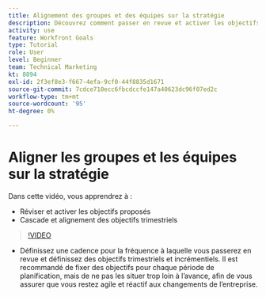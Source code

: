 ```yaml
---
title: Alignement des groupes et des équipes sur la stratégie
description: Découvrez comment passer en revue et activer les objectifs proposés, cascade et alignement des objectifs trimestriels à l’aide des [!DNL Goals].
activity: use
feature: Workfront Goals
type: Tutorial
role: User
level: Beginner
team: Technical Marketing
kt: 8894
exl-id: 2f3ef8e3-f667-4efa-9cf0-44f8835d1671
source-git-commit: 7cdce710ecc6fbcdccfe147a40623dc96f07ed2c
workflow-type: tm+mt
source-wordcount: '95'
ht-degree: 0%

---
```


# Aligner les groupes et les équipes sur la stratégie

Dans cette vidéo, vous apprendrez à :

* Réviser et activer les objectifs proposés
* Cascade et alignement des objectifs trimestriels

>[!VIDEO](https://video.tv.adobe.com/v/335188/?quality=12)

<!--
Pro-tips graphic
-->

* Définissez une cadence pour la fréquence à laquelle vous passerez en revue et définissez des objectifs trimestriels et incrémentiels. Il est recommandé de fixer des objectifs pour chaque période de planification, mais de ne pas les situer trop loin à l’avance, afin de vous assurer que vous restez agile et réactif aux changements de l’entreprise.
